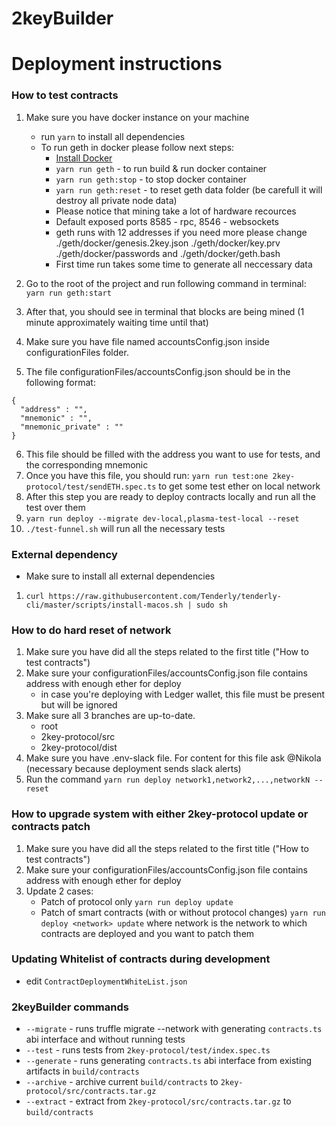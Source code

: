 # 2keyBuilder


# Deployment instructions

### How to test contracts
1. Make sure you have docker instance on your machine
    -   run `yarn` to install all dependencies
    - To run geth in docker please follow next steps:
      * [Install Docker](https://www.docker.com/get-started)
      * ```yarn run geth``` - to run build & run docker container
      * ```yarn run geth:stop``` - to stop docker container
      * ```yarn run geth:reset``` - to reset geth data folder (be carefull it will destroy all private node data)
      * Please notice that mining take a lot of hardware recources
      * Default exposed ports 8585 - rpc, 8546 - websockets
      * geth runs with 12 addresses if you need more please change ./geth/docker/genesis.2key.json ./geth/docker/key.prv ./geth/docker/passwords and ./geth/docker/geth.bash
      * First time run takes some time to generate all neccessary data
      

2. Go to the root of the project and run following command in terminal: `yarn run geth:start`
3. After that, you should see in terminal that blocks are being mined (1 minute approximately waiting time until that)
4. Make sure you have file named accountsConfig.json inside configurationFiles folder.
5. The file configurationFiles/accountsConfig.json should be in the following format:
```
{
  "address" : "",
  "mnemonic" : "",
  "mnemonic_private" : ""
}
```
6. This file should be filled with the address you want to use for tests, and the corresponding mnemonic
7. Once you have this file, you should run: `yarn run test:one 2key-protocol/test/sendETH.spec.ts` to get some test ether on local network
8. After this step you are ready to deploy contracts locally and run all the test over them
9. `yarn run deploy --migrate dev-local,plasma-test-local --reset`
10. `./test-funnel.sh` will run all the necessary tests

### External dependency
- Make sure to install all external dependencies
1. `curl https://raw.githubusercontent.com/Tenderly/tenderly-cli/master/scripts/install-macos.sh | sudo sh`

### How to do hard reset of network 
1. Make sure you have did all the steps related to the first title ("How to test contracts")
2. Make sure your configurationFiles/accountsConfig.json file contains address with enough ether for deploy
    - in case you're deploying with Ledger wallet, this file must be present but will be ignored
3. Make sure all 3 branches are up-to-date.
    - root
    - 2key-protocol/src
    - 2key-protocol/dist
4. Make sure you have .env-slack file. For content for this file ask @Nikola (necessary because deployment sends slack alerts)
5. Run the command `yarn run deploy network1,network2,...,networkN --reset`


### How to upgrade system with either 2key-protocol update or contracts patch
1. Make sure you have did all the steps related to the first title ("How to test contracts")
2. Make sure your configurationFiles/accountsConfig.json file contains address with enough ether for deploy
3. Update 2 cases:
    - Patch of protocol only `yarn run deploy update`
    - Patch of smart contracts (with or without protocol changes) `yarn run deploy <network> update` where network is the network to which contracts are deployed and you want to patch them


### Updating Whitelist of contracts during development

* edit `ContractDeploymentWhiteList.json`

### 2keyBuilder commands

* ```--migrate``` - runs truffle migrate --network with generating ```contracts.ts``` abi interface and without running tests
* ```--test``` - runs tests from ```2key-protocol/test/index.spec.ts```
* ```--generate``` - runs generating ```contracts.ts``` abi interface from existing artifacts in ```build/contracts```
* ```--archive``` - archive current ```build/contracts``` to ```2key-protocol/src/contracts.tar.gz```
* ```--extract``` - extract from ```2key-protocol/src/contracts.tar.gz``` to ```build/contracts```

